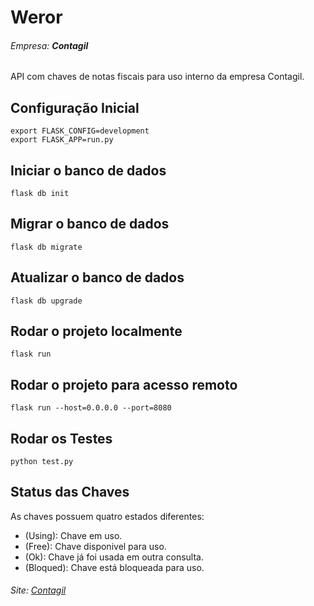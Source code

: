 # Weror
###### Empresa: **Contagil**

API com chaves de notas fiscais para uso interno da empresa Contagil. 

## Configuração Inicial

```
export FLASK_CONFIG=development
export FLASK_APP=run.py
```

## Iniciar o banco de dados

```
flask db init
```

## Migrar o banco de dados

```
flask db migrate
```
## Atualizar o banco de dados

```
flask db upgrade
```

## Rodar o projeto localmente

```
flask run
```

## Rodar o projeto para acesso remoto

```
flask run --host=0.0.0.0 --port=8080
```

## Rodar os Testes

```
python test.py
```

## Status das Chaves

As chaves possuem quatro estados diferentes:

- (Using): Chave em uso.
- (Free): Chave disponivel para uso.
- (Ok): Chave já foi usada em outra consulta.
- (Bloqued): Chave está bloqueada para uso.

###### Site: [Contagil](http://www.contagilpb.com.br/)
